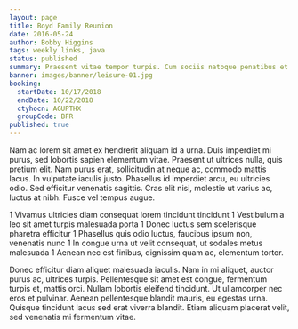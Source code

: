 ```yaml
---
layout: page
title: Boyd Family Reunion
date: 2016-05-24
author: Bobby Higgins
tags: weekly links, java
status: published
summary: Praesent vitae tempor turpis. Cum sociis natoque penatibus et magnis.
banner: images/banner/leisure-01.jpg
booking:
  startDate: 10/17/2018
  endDate: 10/22/2018
  ctyhocn: AGUPTHX
  groupCode: BFR
published: true
---
```

Nam ac lorem sit amet ex hendrerit aliquam id a urna. Duis imperdiet mi purus, sed lobortis sapien elementum vitae. Praesent ut ultrices nulla, quis pretium elit. Nam purus erat, sollicitudin at neque ac, commodo mattis lacus. In vulputate iaculis justo. Phasellus id imperdiet arcu, eu ultricies odio. Sed efficitur venenatis sagittis. Cras elit nisi, molestie ut varius ac, luctus at nibh. Fusce vel tempus augue.

1 Vivamus ultricies diam consequat lorem tincidunt tincidunt
1 Vestibulum a leo sit amet turpis malesuada porta
1 Donec luctus sem scelerisque pharetra efficitur
1 Phasellus quis odio luctus, faucibus ipsum non, venenatis nunc
1 In congue urna ut velit consequat, ut sodales metus malesuada
1 Aenean nec est finibus, dignissim quam ac, elementum tortor.

Donec efficitur diam aliquet malesuada iaculis. Nam in mi aliquet, auctor purus ac, ultrices turpis. Pellentesque sit amet est congue, fermentum turpis et, mattis orci. Nullam lobortis eleifend tincidunt. Ut ullamcorper nec eros et pulvinar. Aenean pellentesque blandit mauris, eu egestas urna. Quisque tincidunt lacus sed erat viverra blandit. Etiam aliquam placerat velit, sed venenatis mi fermentum vitae.

